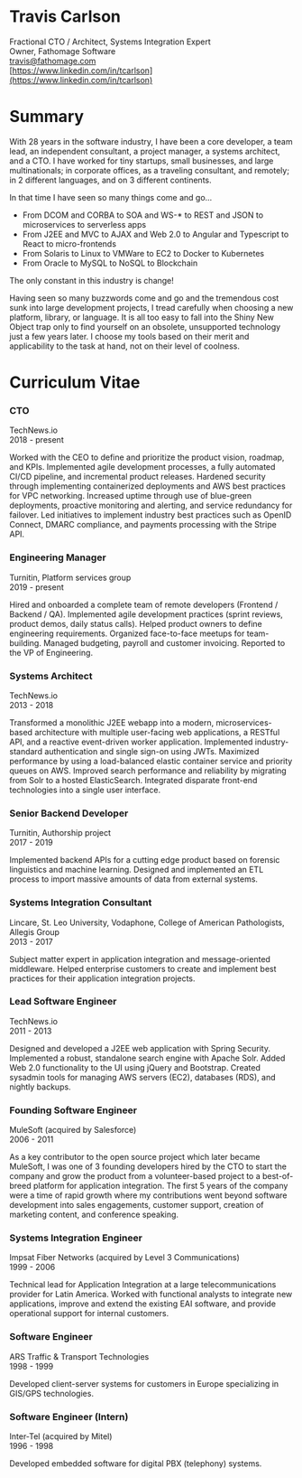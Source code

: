 # Travis Carlson
Fractional CTO / Architect, Systems Integration Expert  
Owner, Fathomage Software  
[travis@fathomage.com](mailto:travis@fathomage.com)  
[https://www.linkedin.com/in/tcarlson](https://www.linkedin.com/in/tcarlson)

# Summary
With 28 years in the software industry, I have been a core developer, a team lead, an independent consultant, a project manager, a systems architect, and a CTO.  I have worked for tiny startups, small businesses, and large multinationals; in corporate offices, as a traveling consultant, and remotely; in 2 different languages, and on 3 different continents.

In that time I have seen so many things come and go…
* From DCOM and CORBA to SOA and WS-* to REST and JSON to microservices to serverless apps
* From J2EE and MVC to AJAX and Web 2.0 to Angular and Typescript to React to micro-frontends
* From Solaris to Linux to VMWare to EC2 to Docker to Kubernetes
* From Oracle to MySQL to NoSQL to Blockchain

The only constant in this industry is change!

Having seen so many buzzwords come and go and the tremendous cost sunk into large development projects, I tread carefully when choosing a new platform, library, or language.  It is all too easy to fall into the Shiny New Object trap only to find yourself on an obsolete, unsupported technology just a few years later.  I choose my tools based on their merit and applicability to the task at hand, not on their level of coolness.  

# Curriculum Vitae
### CTO
TechNews.io  
2018 - present

Worked with the CEO to define and prioritize the product vision, roadmap, and KPIs.  Implemented agile development processes, a fully automated CI/CD pipeline, and incremental product releases.  Hardened security through implementing containerized deployments and AWS best practices for VPC networking.  Increased uptime through use of blue-green deployments, proactive monitoring and alerting, and service redundancy for failover.  Led initiatives to implement industry best practices such as OpenID Connect, DMARC compliance, and payments processing with the Stripe API.

### Engineering Manager
Turnitin, Platform services group  
2019 - present

Hired and onboarded a complete team of remote developers (Frontend / Backend / QA). Implemented agile development practices (sprint reviews, product demos, daily status calls).  Helped product owners to define engineering requirements.  Organized face-to-face meetups for team-building.  Managed budgeting, payroll and customer invoicing.  Reported to the VP of Engineering.

### Systems Architect
TechNews.io  
2013 - 2018

Transformed a monolithic J2EE webapp into a modern, microservices-based architecture with multiple user-facing web applications, a RESTful API, and a reactive event-driven worker application.  Implemented industry-standard authentication and single sign-on using JWTs.  Maximized performance by using a load-balanced elastic container service and priority queues on AWS.  Improved search performance and reliability by migrating from Solr to a hosted ElasticSearch. Integrated disparate front-end technologies into a single user interface.

### Senior Backend Developer
Turnitin, Authorship project  
2017 - 2019

Implemented backend APIs for a cutting edge product based on forensic linguistics and machine learning.  Designed and implemented an ETL process to import massive amounts of data from external systems.

### Systems Integration Consultant
Lincare, St. Leo University, Vodaphone, College of American Pathologists, Allegis Group  
2013 - 2017

Subject matter expert in application integration and message-oriented middleware.  Helped enterprise customers to create and implement best practices for their application integration projects.

### Lead Software Engineer
TechNews.io  
2011 - 2013

Designed and developed a J2EE web application with Spring Security. Implemented a robust, standalone search engine with Apache Solr.  Added Web 2.0 functionality to the UI using jQuery and Bootstrap.  Created sysadmin tools for managing AWS servers (EC2), databases (RDS), and nightly backups.

### Founding Software Engineer
MuleSoft (acquired by Salesforce)  
2006 - 2011

As a key contributor to the open source project which later became MuleSoft, I was one of 3 founding developers hired by the CTO to start the company and grow the product from a volunteer-based project to a best-of-breed platform for application integration.  The first 5 years of the company were a time of rapid growth where my contributions went beyond software development into sales engagements, customer support, creation of marketing content, and conference speaking.

### Systems Integration Engineer
Impsat Fiber Networks (acquired by Level 3 Communications)  
1999 - 2006

Technical lead for Application Integration at a large telecommunications provider for Latin America.   Worked with functional analysts to integrate new applications, improve and extend the existing EAI software, and provide operational support for internal customers.

### Software Engineer
ARS Traffic & Transport Technologies  
1998 - 1999

Developed client-server systems for customers in Europe specializing in GIS/GPS technologies.

### Software Engineer (Intern)
Inter-Tel (acquired by Mitel)  
1996 - 1998

Developed embedded software for digital PBX (telephony) systems.
